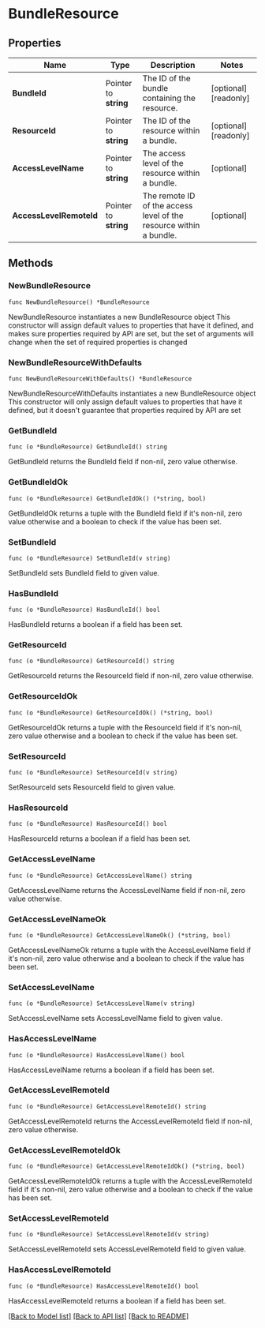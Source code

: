 # BundleResource

## Properties

Name | Type | Description | Notes
------------ | ------------- | ------------- | -------------
**BundleId** | Pointer to **string** | The ID of the bundle containing the resource. | [optional] [readonly] 
**ResourceId** | Pointer to **string** | The ID of the resource within a bundle. | [optional] [readonly] 
**AccessLevelName** | Pointer to **string** | The access level of the resource within a bundle. | [optional] 
**AccessLevelRemoteId** | Pointer to **string** | The remote ID of the access level of the resource within a bundle. | [optional] 

## Methods

### NewBundleResource

`func NewBundleResource() *BundleResource`

NewBundleResource instantiates a new BundleResource object
This constructor will assign default values to properties that have it defined,
and makes sure properties required by API are set, but the set of arguments
will change when the set of required properties is changed

### NewBundleResourceWithDefaults

`func NewBundleResourceWithDefaults() *BundleResource`

NewBundleResourceWithDefaults instantiates a new BundleResource object
This constructor will only assign default values to properties that have it defined,
but it doesn't guarantee that properties required by API are set

### GetBundleId

`func (o *BundleResource) GetBundleId() string`

GetBundleId returns the BundleId field if non-nil, zero value otherwise.

### GetBundleIdOk

`func (o *BundleResource) GetBundleIdOk() (*string, bool)`

GetBundleIdOk returns a tuple with the BundleId field if it's non-nil, zero value otherwise
and a boolean to check if the value has been set.

### SetBundleId

`func (o *BundleResource) SetBundleId(v string)`

SetBundleId sets BundleId field to given value.

### HasBundleId

`func (o *BundleResource) HasBundleId() bool`

HasBundleId returns a boolean if a field has been set.

### GetResourceId

`func (o *BundleResource) GetResourceId() string`

GetResourceId returns the ResourceId field if non-nil, zero value otherwise.

### GetResourceIdOk

`func (o *BundleResource) GetResourceIdOk() (*string, bool)`

GetResourceIdOk returns a tuple with the ResourceId field if it's non-nil, zero value otherwise
and a boolean to check if the value has been set.

### SetResourceId

`func (o *BundleResource) SetResourceId(v string)`

SetResourceId sets ResourceId field to given value.

### HasResourceId

`func (o *BundleResource) HasResourceId() bool`

HasResourceId returns a boolean if a field has been set.

### GetAccessLevelName

`func (o *BundleResource) GetAccessLevelName() string`

GetAccessLevelName returns the AccessLevelName field if non-nil, zero value otherwise.

### GetAccessLevelNameOk

`func (o *BundleResource) GetAccessLevelNameOk() (*string, bool)`

GetAccessLevelNameOk returns a tuple with the AccessLevelName field if it's non-nil, zero value otherwise
and a boolean to check if the value has been set.

### SetAccessLevelName

`func (o *BundleResource) SetAccessLevelName(v string)`

SetAccessLevelName sets AccessLevelName field to given value.

### HasAccessLevelName

`func (o *BundleResource) HasAccessLevelName() bool`

HasAccessLevelName returns a boolean if a field has been set.

### GetAccessLevelRemoteId

`func (o *BundleResource) GetAccessLevelRemoteId() string`

GetAccessLevelRemoteId returns the AccessLevelRemoteId field if non-nil, zero value otherwise.

### GetAccessLevelRemoteIdOk

`func (o *BundleResource) GetAccessLevelRemoteIdOk() (*string, bool)`

GetAccessLevelRemoteIdOk returns a tuple with the AccessLevelRemoteId field if it's non-nil, zero value otherwise
and a boolean to check if the value has been set.

### SetAccessLevelRemoteId

`func (o *BundleResource) SetAccessLevelRemoteId(v string)`

SetAccessLevelRemoteId sets AccessLevelRemoteId field to given value.

### HasAccessLevelRemoteId

`func (o *BundleResource) HasAccessLevelRemoteId() bool`

HasAccessLevelRemoteId returns a boolean if a field has been set.


[[Back to Model list]](../README.md#documentation-for-models) [[Back to API list]](../README.md#documentation-for-api-endpoints) [[Back to README]](../README.md)


